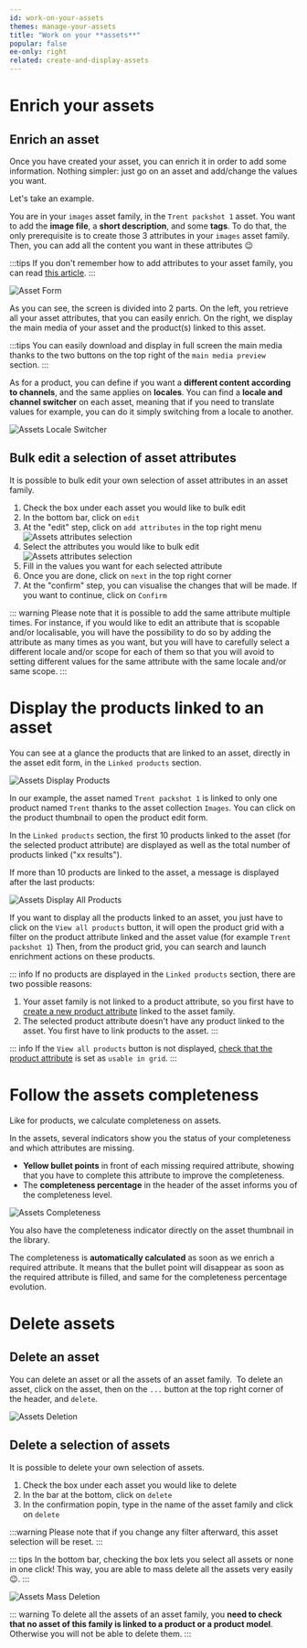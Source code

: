 ```yaml
---
id: work-on-your-assets
themes: manage-your-assets
title: "Work on your **assets**"
popular: false
ee-only: right
related: create-and-display-assets
---
```


# Enrich your assets
## Enrich an asset
Once you have created your asset, you can enrich it in order to add some information.
Nothing simpler: just go on an asset and add/change the values you want.  

Let's take an example.

You are in your `images` asset family, in the `Trent packshot 1` asset. You want to add the **image file**, a **short description**, and some **tags**. To do that, the only prerequisite is to create those 3 attributes in your `images` asset family. Then, you can add all the content you want in these attributes :wink:

:::tips
If you don't remember how to add attributes to your asset family, you can read [this article](#manage-asset-families.html###Add-an-attribute).
:::

![Asset Form](../img/Assets_AssetForm.png)

As you can see, the screen is divided into 2 parts. On the left, you retrieve all your asset attributes, that you can easily enrich. On the right, we display the main media of your asset and the product(s) linked to this asset.

:::tips
You can easily download and display in full screen the main media thanks to the two buttons on the top right of the `main media preview` section.
:::

As for a product, you can define if you want a **different content according to channels**, and the same applies on **locales**.
You can find a **locale and channel switcher** on each asset, meaning that if you need to translate values for example, you can do it simply switching from a locale to another.

![Assets Locale Switcher](../img/Assets_LocaleSwitcher.png)

## Bulk edit a selection of asset attributes
It is possible to bulk edit your own selection of asset attributes in an asset family.
1. Check the box under each asset you would like to bulk edit
1. In the bottom bar, click on `edit`
1. At the "edit" step, click on `add attributes` in the top right menu
![Assets attributes selection](../img/Assets_bulk-edit-add-attributes.png)
1. Select the attributes you would like to bulk edit
![Assets attributes selection](../img/Assets_bulk-edit-attributes-selection.png)
1. Fill in the values you want for each selected attribute
1. Once you are done, click on `next` in the top right corner
1. At the "confirm" step, you can visualise the changes that will be made. If you want to continue, click on `Confirm`

::: warning
Please note that it is possible to add the same attribute multiple times. For instance, if you would like to edit an attribute that is scopable and/or localisable, you will have the possibility to do so by adding the attribute as many times as you want, but you will have to carefully select a different locale and/or scope for each of them so that you will avoid to setting different values for the same attribute with the same locale and/or same scope.
:::

# Display the products linked to an asset
You can see at a glance the products that are linked to an asset, directly in the asset edit form, in the `Linked products` section.

![Assets Display Products](../img/Assets_LinkedProducts.png)

In our example, the asset named `Trent packshot 1` is linked to only one product named `Trent` thanks to the asset collection `Images`. You can click on the product thumbnail to open the product edit form.

In the `Linked products` section, the first 10 products linked to the asset (for the selected product attribute) are displayed as well as the total number of products linked ("xx results").

If more than 10 products are linked to the asset, a message is displayed after the last products:

![Assets Display All Products](../img/Assets_DisplayProductsMessage.png)

If you want to display all the products linked to an asset, you just have to click on the `View all products` button, it will open the product grid with a filter on the product attribute linked and the asset value (for example `Trent packshot 1`)
Then, from the product grid, you can search and launch enrichment actions on these products.

::: info
If no products are displayed in the `Linked products` section, there are two possible reasons:
1. Your asset family is not linked to a product attribute, so you first have to [create a new product attribute](manage-your-attributes.html#create-an-attribute) linked to the asset family.
1. The selected product attribute doesn't have any product linked to the asset. You first have to link products to the asset.
:::

::: info
If the `View all products` button is not displayed, [check that the product attribute](manage-your-attributes.html#edit-attribute-properties) is set as `usable in grid`.
:::

# Follow the assets completeness

Like for products, we calculate completeness on assets.

In the assets, several indicators show you the status of your completeness and which attributes are missing.
- **Yellow bullet points** in front of each missing required attribute, showing that you have to complete this attribute to improve the completeness.
- The **completeness percentage** in the header of the asset informs you of the completeness level.   

![Assets Completeness](../img/Assets_AssetCompleteness.png)

You also have the completeness indicator directly on the asset thumbnail in the library.

The completeness is **automatically calculated** as soon as we enrich a required attribute. It means that the bullet point will disappear as soon as the required attribute is filled, and same for the completeness percentage evolution.

# Delete assets
## Delete an asset
You can delete an asset or all the assets of an asset family.
 To delete an asset, click on the asset, then on the `...` button at the top right corner of the header, and `delete`.

![Assets Deletion](../img/Assets_Deletion.png)

## Delete a selection of assets
It is possible to delete your own selection of assets.
1. Check the box under each asset you would like to delete
1. In the bar at the bottom, click on `delete`
1. In the confirmation popin, type in the name of the asset family and click on `delete`

:::warning
Please note that if you change any filter afterward, this asset selection will be reset.
:::

::: tips
In the bottom bar, checking the box lets you select all assets or none in one click! This way, you are able to mass delete all the assets very easily :wink:.
:::

![Assets Mass Deletion](../img/Assets_Mass-delete-assets.png)

::: warning
To delete all the assets of an asset family, you **need to check that no asset of this family is linked to a product or a product model**. Otherwise you will not be able to delete them.
:::
